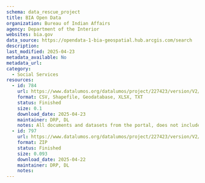 ```yaml
---
schema: data_rescue_project 
title: BIA Open Data
organization: Bureau of Indian Affairs
agency: Department of the Interior
websites: bia.gov
data_source: https://opendata-1-bia-geospatial.hub.arcgis.com/search
description: 
last_modified: 2025-04-23
metadata_available: No
metadata_url: 
category:
  - Social Services 
resources:
  - id: 784
    url: https://www.datalumos.org/datalumos/project/227423/version/V2/view
    format: CSV, Shapefile, Geodatabase, XLSX, TXT
    status: Finished
    size: 0.1
    download_date: 2025-04-23
    maintainer: DRP, DL
    notes: All documents and datasets from the portal, does not include mapping applications directly as the underlying GIS data is included.
  - id: 797
    url: https://www.datalumos.org/datalumos/project/227423/version/V2/view
    format: ZIP
    status: Finished
    size: 0.093
    download_date: 2025-04-22
    maintainer: DRP, DL
    notes: 
---
```

